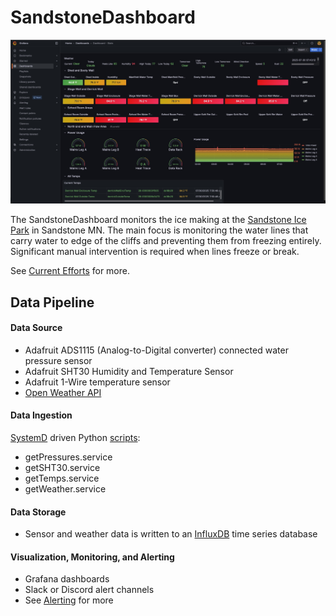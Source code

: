 # SandstoneDashboard

![Grafana Dashboard](readme_images/grafana_dashboard.jpg)

The SandstoneDashboard monitors the ice making at the [Sandstone Ice Park](https://www.mountainproject.com/area/106915985/sandstone-ice-park) in Sandstone MN. The main focus is monitoring the water lines that carry water to edge of the cliffs and preventing them from freezing entirely. Significant manual intervention is required when lines freeze or break.

See [Current Efforts](docs/current_efforts.md) for more.

## Data Pipeline

#### Data Source

* Adafruit ADS1115 (Analog-to-Digital converter) connected water pressure sensor
* Adafruit SHT30 Humidity and Temperature Sensor
* Adafruit 1-Wire temperature sensor
* [Open Weather API](https://openweathermap.org/api)

#### Data Ingestion

[SystemD](ansible/systemd) driven Python [scripts](src):
* getPressures.service
* getSHT30.service
* getTemps.service
* getWeather.service

#### Data Storage

* Sensor and weather data is written to an [InfluxDB](docs/influxdb.md) time series database

#### Visualization, Monitoring, and Alerting

* Grafana dashboards
* Slack or Discord alert channels
* See [Alerting](docs/alerting.md) for more
